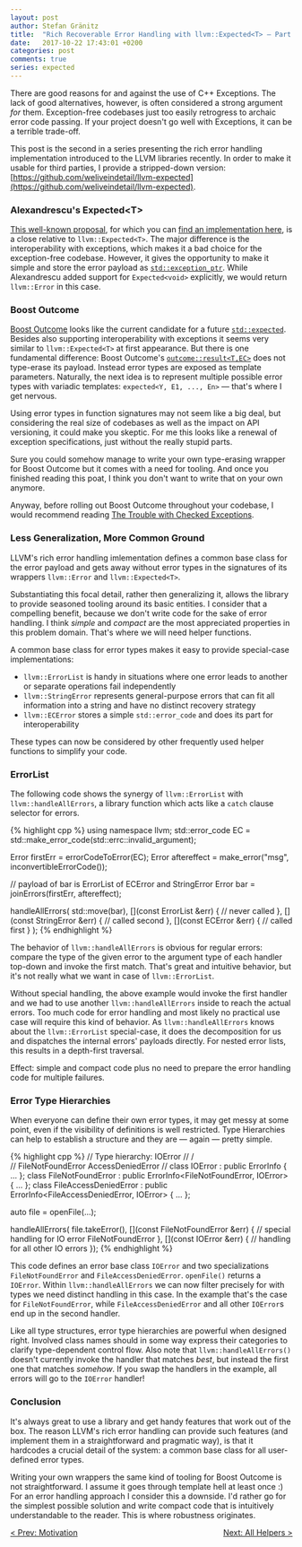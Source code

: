 ```yaml
---
layout: post
author: Stefan Gränitz
title:  "Rich Recoverable Error Handling with llvm::Expected<T> — Part 2"
date:   2017-10-22 17:43:01 +0200
categories: post
comments: true
series: expected
--- 
```


There are good reasons for and against the use of C++ Exceptions. The lack of good alternatives, however, is often considered a strong argument _for_ them. Exception-free codebases just too easily retrogress to archaic error code passing. If your project doesn't go well with Exceptions, it can be a terrible trade-off.

This post is the second in a series presenting the rich error handling implementation introduced to the LLVM libraries recently. In order to make it usable for third parties, I provide a stripped-down version:
[https://github.com/weliveindetail/llvm-expected](https://github.com/weliveindetail/llvm-expected).

### Alexandrescu's Expected&lt;T&gt;

[This well-known proposal](https://onedrive.live.com/?cid=F1B8FF18A2AEC5C5&id=F1B8FF18A2AEC5C5%211158&parId=root&o=OneUp), for which you can [find an implementation here](https://github.com/martinmoene/spike-expected/tree/master/alexandrescu), is a close relative to `llvm::Expected<T>`. The major difference is the interoperability with exceptions, which makes it a bad choice for the exception-free codebase. However, it gives the opportunity to make it simple and store the error payload as [`std::exception_ptr`](http://en.cppreference.com/w/cpp/error/exception_ptr). While Alexandrescu added support for `Expected<void>` explicitly, we would return `llvm::Error` in this case.

### Boost Outcome

[Boost Outcome](https://ned14.github.io/outcome/) looks like the current candidate for a future [`std::expected`](http://www.open-std.org/jtc1/sc22/wg21/docs/papers/2017/p0323r2.pdf). Besides also supporting interoperability with exceptions it seems very similar to `llvm::Expected<T>` at first appearance. But there is one fundamental difference: Boost Outcome's [`outcome::result<T,EC>`](https://ned14.github.io/outcome/tutorial/result/) does not type-erase its payload. Instead error types are exposed as template parameters. Naturally, the next idea is to represent multiple possible error types with variadic templates: `expected<Y, E1, ..., En>` — that's where I get nervous.

Using error types in function signatures may not seem like a big deal, but considering the real size of codebases as well as the impact on API versioning, it could make you skeptic. For me this looks like a renewal of exception specifications, just without the really stupid parts.

Sure you could somehow manage to write your own type-erasing wrapper for Boost Outcome but it comes with a need for tooling. And once you finished reading this poat, I think you don't want to write that on your own anymore.

Anyway, before rolling out Boost Outcome throughout your codebase, I would recommend reading [The Trouble with Checked Exceptions](http://www.artima.com/intv/handcuffsP.html).


### Less Generalization, More Common Ground

LLVM's rich error handling imlementation defines a common base class for the error payload and gets away without error types in the signatures of its wrappers `llvm::Error` and `llvm::Expected<T>`.

Substantiating this focal detail, rather then generalizing it, allows the library to provide seasoned tooling around its basic entities. I consider that a compelling benefit, because we don't write code for the sake of error handling. I think _simple_ and _compact_ are the most appreciated properties in this problem domain. That's where we will need helper functions.

A common base class for error types makes it easy to provide special-case implementations:

* `llvm::ErrorList` is handy in situations where one error leads to another or separate operations fail independently
* `llvm::StringError` represents general-purpose errors that can fit all information into a string and have no distinct recovery strategy
* `llvm::ECError` stores a simple `std::error_code` and does its part for interoperability

These types can now be considered by other frequently used helper functions to simplify your code.


### ErrorList

The following code shows the synergy of `llvm::ErrorList` with `llvm::handleAllErrors`, a library function which acts like a `catch` clause selector for errors.

{% highlight cpp %}
using namespace llvm;
std::error_code EC = std::make_error_code(std::errc::invalid_argument);

Error firstErr = errorCodeToError(EC);
Error aftereffect = make_error<StringError>("msg", inconvertibleErrorCode());

// payload of bar is ErrorList of ECError and StringError
Error bar = joinErrors(firstErr, aftereffect);

handleAllErrors(
  std::move(bar),
  [](const ErrorList &err) {
    // never called
  },
  [](const StringError &err) {
    // called second
  },
  [](const ECError &err) {
    // called first
  }
);
{% endhighlight %}

The behavior of `llvm::handleAllErrors` is obvious for regular errors: compare the type of the given error to the argument type of each handler top-down and invoke the first match. That's great and intuitive behavior, but it's not really what we want in case of `llvm::ErrorList`.

Without special handling, the above example would invoke the first handler and we had to use another `llvm::handleAllErrors` inside to reach the actual errors. Too much code for error handling and most likely no practical use case will require this kind of behavior. As `llvm::handleAllErrors` knows about the `llvm::ErrorList` special-case, it does the decomposition for us and dispatches the internal errors' payloads directly. For nested error lists, this results in a depth-first traversal.

Effect: simple and compact code plus no need to prepare the error handling code for multiple failures.


### Error Type Hierarchies

When everyone can define their own error types, it may get messy at some point, even if the visibility of definitions is well restricted. Type Hierarchies can help to establish a structure and they are — again — pretty simple.

{% highlight cpp %}
// Type hierarchy:      IOError
//                     /       \
//      FileNotFoundError     AccessDeniedError
//
class IOError : public ErrorInfo<IOError> { ... };
class FileNotFoundError : public ErrorInfo<FileNotFoundError, IOError> { ... };
class FileAccessDeniedError : public ErrorInfo<FileAccessDeniedError, IOError> { ... };

auto file = openFile(...);

handleAllErrors(
  file.takeError(),
  [](const FileNotFoundError &err) {
    // special handling for IO error FileNotFoundError
  },
  [](const IOError &err) {
    // handling for all other IO errors
  });
{% endhighlight %}

This code defines an error base class `IOError` and two specializations `FileNotFoundError` and `FileAccessDeniedError`. `openFile()` returns a `IOError`. Within `llvm::handleAllErrors` we can now filter precisely for with types we need distinct handling in this case. In the example that's the case for `FileNotFoundError`, while `FileAccessDeniedError` and all other `IOError`s end up in the second handler.

Like all type structures, error type hierarchies are powerful when designed right. Involved class names should in some way express their categories to clarify type-dependent control flow. Also note that `llvm::handleAllErrors()` doesn't currently invoke the handler that matches *best*, but instead the first one that matches *somehow*. If you swap the handlers in the example, all errors will go to the `IOError` handler!


### Conclusion

It's always great to use a library and get handy features that work out of the box. The reason LLVM's rich error handling can provide such features (and implement them in a straightforward and pragmatic way), is that it hardcodes a crucial detail of the system: a common base class for all user-defined error types.

Writing your own wrappers the same kind of tooling for Boost Outcome is not straightforward. I assume it goes through template hell at least once :) For an error handling approach I consider this a downside. I'd rather go for the simplest possible solution and write compact code that is intuitively understandable to the reader. This is where robustness originates.

<a style="float: left;" href="{{ site.baseurl }}{% post_url 2017-09-06-llvm-expected-basics %}">&lt; Prev: Motivation</a>
<a style="float: right;" href="{{ site.baseurl }}{% post_url 2017-10-28-llvm-expected-helpers %}">Next: All Helpers &gt;</a>
<br>

